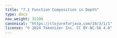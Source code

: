 ```yaml
---
title: "7.1 Function Composition in Depth"
type: docs
nav_weight: 31100
canonical: "https://clojureforjava.com/10/3/1/1"
license: "© 2024 Tokenizer Inc. CC BY-NC-SA 4.0"
---
```

